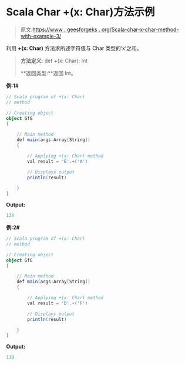 # Scala Char +(x: Char)方法示例

> 原文:[https://www . geesforgeks . org/Scala-char-x-char-method-with-example-3/](https://www.geeksforgeeks.org/scala-char-x-char-method-with-example-3/)

利用 **+(x: Char)** 方法求所述字符值与 Char 类型的‘x’之和。

> **方法定义:** def +(x: Char): Int
> 
> **返回类型:**返回 Int。

**例:1#**

```scala
// Scala program of +(x: Char)
// method

// Creating object
object GfG
{ 

    // Main method
    def main(args:Array[String])
    {

        // Applying +(x: Char) method 
        val result = 'E'.+('A')

        // Displays output
        println(result)

    }
} 

```

**Output:**

```scala
134

```

**例:2#**

```scala
// Scala program of +(x: Char)
// method

// Creating object
object GfG
{ 

    // Main method
    def main(args:Array[String])
    {

        // Applying +(x: Char) method
        val result = 'D'.+('F')

        // Displays output
        println(result)

    }
} 
```

**Output:**

```scala
138

```